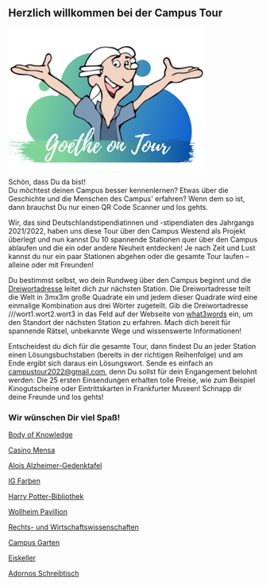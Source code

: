 ## Herzlich willkommen bei der Campus Tour
<p class="aligncenter">
    <img src="Logo.png" alt="centered image" width="400" />
</p>
Schön, dass Du da bist! <br/>
Du möchtest deinen Campus besser kennenlernen? Etwas über die Geschichte und die Menschen des Campus' erfahren? Wenn dem so ist, dann brauchst Du nur einen QR Code Scanner und los gehts. 

Wir, das sind Deutschlandstipendiatinnen und -stipendiaten des Jahrgangs 2021/2022, haben uns diese Tour über den Campus Westend als Projekt überlegt und nun kannst Du 10 spannende Stationen quer über den Campus ablaufen und die ein oder andere Neuheit entdecken! Je nach Zeit und Lust kannst du nur ein paar Stationen abgehen oder die gesamte Tour laufen – alleine oder mit Freunden!

Du bestimmst selbst, wo dein Rundweg über den Campus beginnt und die [Dreiwortadresse](https://what3words.com/pinsel.enthielt.vorweisen) leitet dich zur nächsten Station. Die Dreiwortadresse teilt die Welt in 3mx3m große Quadrate ein und jedem dieser Quadrate wird eine einmalige Kombination aus drei Wörter zugeteilt. Gib die Dreiwortadresse ///wort1.wort2.wort3 in das Feld auf der Webseite von [what3words](https://what3words.com/pinsel.enthielt.vorweisen) ein, um den Standort der nächsten Station zu erfahren. Mach dich bereit für spannende Rätsel, unbekannte Wege und wissenswerte Informationen!

Entscheidest du dich für die gesamte Tour, dann findest Du an jeder Station einen Lösungsbuchstaben (bereits in der richtigen Reihenfolge) und am Ende ergibt sich daraus ein Lösungswort. Sende es einfach an campustour2022@gmail.com, denn Du sollst für dein Engangement belohnt werden: Die 25 ersten Einsendungen erhalten tolle Preise, wie zum Beispiel Kinogutscheine oder Eintrittskarten in Frankfurter Museen! 
Schnapp dir deine Freunde und los gehts!

### Wir wünschen Dir viel Spaß!


[Body of Knowledge](body_of_knowledge.md)

[Casino Mensa](casino_mensa.md)

[Alois Alzheimer-Gedenktafel](alois_alzheimer-gedenktafel.md)

[IG Farben](ig_farben.md)

[Harry Potter-Bibliothek](harry_potter-bibliothek.md)

[Wollheim Pavillion](wollheim-pavillon.md)

[Rechts- und Wirtschaftswissenschaften](ruw.md)

[Campus Garten](campus-garten.md)

[Eiskeller](eiskeller.md)

[Adornos Schreibtisch](adornos_schreibtisch.md)





